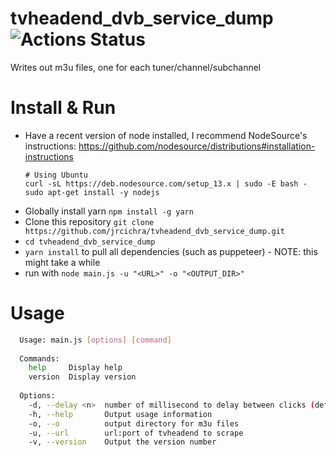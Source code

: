 # tvheadend_dvb_service_dump ![Actions Status](https://github.com/jrcichra/tvheadend_dvb_service_dump/workflows/Node.js%20CI/badge.svg) 
Writes out m3u files, one for each tuner/channel/subchannel

# Install & Run
+ Have a recent version of node installed, I recommend NodeSource's instructions: https://github.com/nodesource/distributions#installation-instructions
  ```
  # Using Ubuntu
  curl -sL https://deb.nodesource.com/setup_13.x | sudo -E bash -
  sudo apt-get install -y nodejs
  ```
+ Globally install yarn `npm install -g yarn`
+ Clone this repository `git clone https://github.com/jrcichra/tvheadend_dvb_service_dump.git`
+ `cd tvheadend_dvb_service_dump`
+ `yarn install` to pull all dependencies (such as puppeteer) - NOTE: this might take a while
+ run with `node main.js -u "<URL>" -o "<OUTPUT_DIR>"`


# Usage
```bash
  Usage: main.js [options] [command]
  
  Commands:
    help     Display help
    version  Display version
  
  Options:
    -d, --delay <n>  number of millisecond to delay between clicks (defaults to 1000)
    -h, --help       Output usage information
    -o, --o          output directory for m3u files
    -u, --url        url:port of tvheadend to scrape
    -v, --version    Output the version number
  
```
